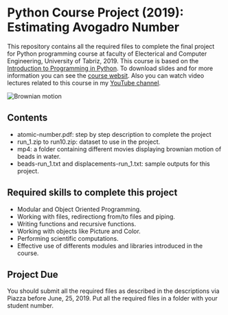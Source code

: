 # Python Course Project (2019): Estimating Avogadro Number
This repository contains all the required files to complete the final project for Python programming course at faculty of Electerical and Computer Engineering, University of Tabriz, 2019. This course is based on the [Introduction to Programming in Python](https://introcs.cs.princeton.edu/python/home/). To download slides and for more information you can see the [course websit](http://www.snrazavi.ir/python-2019/). Also you can watch video lectures related to this course in my [YouTube channel](https://www.youtube.com/c/SeyedNaserRazavi/).

![Brownian motion](Python-Project.gif)

## Contents
* atomic-number.pdf: step by step description to complete the project
* run_1.zip to run10.zip: dataset to use in the project.
* mp4: a folder containing different movies displaying brownian motion of beads in water.
* beads-run_1.txt and displacements-run_1.txt: sample outputs for this project.

## Required skills to complete this project
* Modular and Object Oriented Programming.
* Working with files, redirectiong from/to files and piping.
* Writing functions and recursive functions.
* Working with objects like Picture and Color.
* Performing scientific computations.
* Effective use of differents modules and libraries introduced in the course.

## Project Due
You should submit all the required files as described in the descriptions via Piazza before June, 25, 2019. Put all the required files in a folder with your student number.
